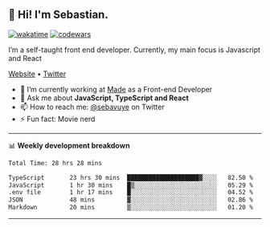 ## 👋 Hi! I'm Sebastian.

[![wakatime](https://wakatime.com/badge/user/df0036c6-328a-4a39-be9b-e49417ed22a1.svg)](https://wakatime.com/@df0036c6-328a-4a39-be9b-e49417ed22a1)
[![codewars](https://www.codewars.com/users/sebavuye/badges/small)](https://www.codewars.com/users/sebavuye)

I’m a self-taught front end developer. Currently, my main focus is Javascript and React

[Website](https://sebastianvuye.be) • [Twitter](https://twitter.com/sebavuye)

- 🔭 I’m currently working at [Made](https://made.be/) as a Front-end Developer
- 💬 Ask me about **JavaScript, TypeScript and React**
- 📫 How to reach me: [@sebavuye](https://twitter.com/sebavuye) on Twitter
- ⚡ Fun fact: Movie nerd

-------

📊 **Weekly development breakdown**

<!--START_SECTION:waka-->

```txt
Total Time: 28 hrs 28 mins

TypeScript       23 hrs 30 mins  ████████████████████▓░░░░   82.50 %
JavaScript       1 hr 30 mins    █▒░░░░░░░░░░░░░░░░░░░░░░░   05.29 %
.env file        1 hr 17 mins    █░░░░░░░░░░░░░░░░░░░░░░░░   04.52 %
JSON             48 mins         ▓░░░░░░░░░░░░░░░░░░░░░░░░   02.86 %
Markdown         20 mins         ▒░░░░░░░░░░░░░░░░░░░░░░░░   01.20 %
```

<!--END_SECTION:waka-->
-------
